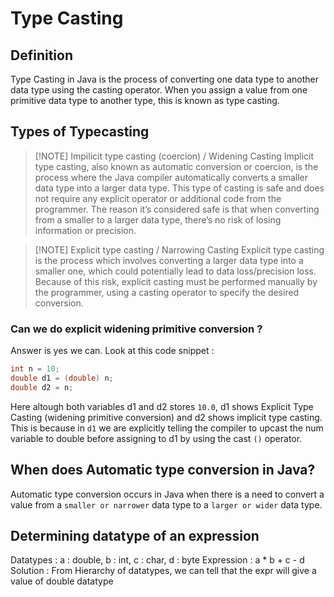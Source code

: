 # Type Casting

## Definition

Type Casting in Java is the process of converting one data type to another data type using the casting operator. When you assign a value from one primitive data type to another type, this is known as type casting.

## Types of Typecasting
 
>[!NOTE] Impilicit type casting (coercion) / Widening Casting
>Implicit type casting, also known as automatic conversion or coercion, is the process where the Java compiler automatically converts a smaller data type into a larger data type. This type of casting is safe and does not require any explicit operator or additional code from the programmer. The reason it’s considered safe is that when converting from a smaller to a larger data type, there’s no risk of losing information or precision.

>[!NOTE] Explicit type casting / Narrowing Casting
>Explicit type casting is the process which involves converting a larger data type into a smaller one, which could potentially lead to data loss/precision loss. Because of this risk, explicit casting must be performed manually by the programmer, using a casting operator to specify the desired conversion.

### Can we do explicit widening primitive conversion ?
Answer is yes we can. Look at this code snippet : 
```java
int n = 10;
double d1 = (double) n;
double d2 = n;
```

Here altough both variables d1 and d2 stores `10.0`, d1 shows Explicit Type Casting (widening primitive conversion) and d2 shows implicit type casting.
This is because in `d1` we are explicitly telling the compiler to upcast the num variable to double before assigning to d1 by using the cast `()` operator.

## When does Automatic type conversion in Java?
Automatic type conversion occurs in Java when there is a need to convert a value from a `smaller or narrower` data type to a `larger or wider` data type.

## Determining datatype of an expression

Datatypes : a : double, b : int, c : char, d : byte
Expression : a * b + c - d
Solution : From Hierarchy of datatypes, we can tell that the expr will give a value of double datatype


